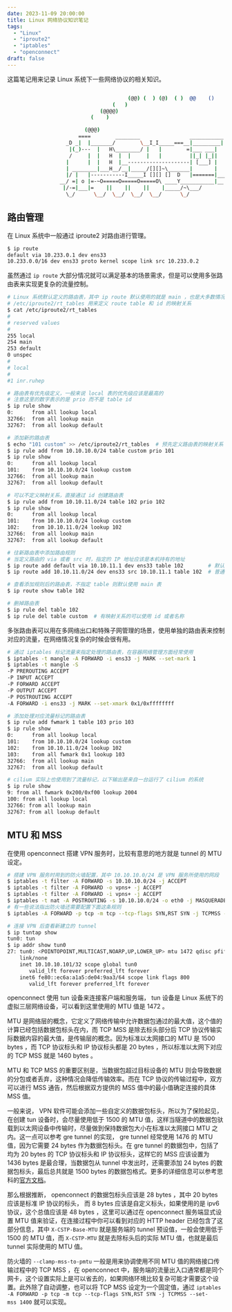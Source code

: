 ```yaml
---
date: 2023-11-09 20:00:00
title: Linux 网络协议知识笔记
tags:
  - "Linux"
  - "iproute2"
  - "iptables"
  - "openconnect"
draft: false
---
```


这篇笔记用来记录 Linux 系统下一些网络协议的相关知识。

<!--more-->

```bash

                                       (@@) (  ) (@)  ( )  @@    ()    @     O     @     O      @
                                  (   )
                              (@@@@)
                           (    )

                         (@@@)
                       ====        ________                ___________
                   _D _|  |_______/        \__I_I_____===__|_________|
                    |(_)---  |   H\________/ |   |        =|___ ___|      _________________
                    /     |  |   H  |  |     |   |         ||_| |_||     _|                \_____A
                   |      |  |   H  |__--------------------| [___] |   =|                        |
                   | ________|___H__/__|_____/[][]~\_______|       |   -|                        |
                   |/ |   |-----------I_____I [][] []  D   |=======|____|________________________|_
                 __/ =| o |=-~O=====O=====O=====O\ ____Y___________|__|__________________________|_
                  |/-=|___|=    ||    ||    ||    |_____/~\___/          |_D__D__D_|  |_D__D__D_|
                   \_/      \__/  \__/  \__/  \__/      \_/               \_/   \_/    \_/   \_/

```

## 路由管理

在 Linux 系统中一般通过 iproute2 对路由进行管理。

```bash
$ ip route
default via 10.233.0.1 dev ens33
10.233.0.0/16 dev ens33 proto kernel scope link src 10.233.0.2
```

虽然通过 `ip route` 大部分情况就可以满足基本的场景需求，但是可以使用多张路由表来实现更复杂的流量控制。

```bash
# Linux 系统默认定义的路由表，其中 ip route 默认使用的就是 main ，也是大多数情况下默认使用的路由表
# /etc/iproute2/rt_tables 用来定义 route table 和 id 的映射关系
$ cat /etc/iproute2/rt_tables
#
# reserved values
#
255 local
254 main
253 default
0 unspec
#
# local
#
#1 inr.ruhep

# 路由表有优先级定义，一般来说 local 表的优先级应该是最高的
# 注意这里的数字表示的是 prio 而不是 table id
$ ip rule show
0:      from all lookup local
32766:  from all lookup main
32767:  from all lookup default

# 添加新的路由表
$ echo "101 custom" >> /etc/iproute2/rt_tables  # 预先定义路由表的映射关系
$ ip rule add from 10.10.10.0/24 table custom prio 101
$ ip rule show
0:      from all lookup local
101:    from 10.10.10.0/24 lookup custom
32766:  from all lookup main
32767:  from all lookup default

# 可以不定义映射关系，直接通过 id 创建路由表
$ ip rule add from 10.10.11.0/24 table 102 prio 102
$ ip rule show
0:      from all lookup local
101:    from 10.10.10.0/24 lookup custom
102:    from 10.10.11.0/24 lookup 102
32766:  from all lookup main
32767:  from all lookup default

# 往新路由表中添加路由规则
# 当定义路由的 via 或者 src 时，指定的 IP 地址应该是本机持有的地址
$ ip route add default via 10.10.11.1 dev ens33 table 102        # 默认网关
$ ip route add 10.10.11.0/24 dev ens33 src 10.10.11.1 table 102  # 普通路由规则

# 查看添加规则后的路由表，不指定 table 则默认使用 main 表
$ ip route show table 102

# 删掉路由表
$ ip rule del table 102
$ ip rule del table custom  # 有映射关系的可以使用 id 或者名称
```

多张路由表可以用在多网络出口和特殊子网管理的场景，使用单独的路由表来控制对应的流量，在网络情况复杂的时候会很有用。

```bash
# 通过 iptables 标记流量来指定处理的路由表，在容器网络管理方面经常使用
$ iptables -t mangle -A FORWARD -i ens33 -j MARK --set-mark 1
$ iptables -t mangle -S
-P PREROUTING ACCEPT
-P INPUT ACCEPT
-P FORWARD ACCEPT
-P OUTPUT ACCEPT
-P POSTROUTING ACCEPT
-A FORWARD -i ens33 -j MARK --set-xmark 0x1/0xffffffff

# 添加处理对应流量标记的路由表
$ ip rule add fwmark 1 table 103 prio 103
$ ip rule show
0:      from all lookup local
101:    from 10.10.10.0/24 lookup custom
102:    from 10.10.11.0/24 lookup 102
103:    from all fwmark 0x1 lookup 103
32766:  from all lookup main
32767:  from all lookup default

# cilium 实际上也使用到了流量标记，以下输出是来自一台运行了 cilium 的系统
$ ip rule show
9: from all fwmark 0x200/0xf00 lookup 2004
100: from all lookup local
32766: from all lookup main
32767: from all lookup default
```

## MTU 和 MSS

在使用 openconnect 搭建 VPN 服务时，比较有意思的地方就是 tunnel 的 MTU 设定。

```bash
# 搭建 VPN 服务时用到的防火墙配置，其中 10.10.10.0/24 是 VPN 服务所使用的网段
$ iptables -t filter -A FORWARD -s 10.10.10.0/24 -j ACCEPT
$ iptables -t filter -A FORWARD -o vpns+ -j ACCEPT
$ iptables -t filter -A FORWARD -i vpns+ -j ACCEPT
$ iptables -t nat -A POSTROUTING -s 10.10.10.0/24 -o eth0 -j MASQUERADE
# 有一些说法指出防火墙还需要配置下面这条规则
$ iptables -A FORWARD -p tcp -m tcp --tcp-flags SYN,RST SYN -j TCPMSS --clamp-mss-to-pmtu

# 连接 VPN 后查看新建立的 tunnel
$ ip tuntap show
tun0: tun
$ ip addr show tun0
27: tun0: <POINTOPOINT,MULTICAST,NOARP,UP,LOWER_UP> mtu 1472 qdisc pfifo_fast state UNKNOWN group default qlen 500
    link/none
    inet 10.10.10.101/32 scope global tun0
       valid_lft forever preferred_lft forever
    inet6 fe80::ec6a:a1a5:de04:9aa3/64 scope link flags 800
       valid_lft forever preferred_lft forever
```

openconnect 使用 tun 设备来连接客户端和服务端， tun 设备是 Linux 系统下的虚拟三层网络设备，可以看到这里使用的 MTU 值是 1472 。

MTU 是网络层的概念，它定义了网络传输中允许数据包通过的最大值，这个值的计算已经包括数据包标头在内，而 TCP MSS 是除去标头部分后 TCP 协议传输实际数据内容的最大值，是传输层的概念。因为标准以太网接口的 MTU 是 1500 bytes ，而 TCP 协议标头和 IP 协议标头都是 20 bytes ，所以标准以太网下对应的 TCP MSS 就是 1460 bytes 。

MTU 和 TCP MSS 的重要区别是，当数据包超过目标设备的 MTU 则会导致数据的分包或者丢弃，这种情况会降低传输效率。而在 TCP 协议的传输过程中，双方可以进行 MSS 通告，然后根据双方提供的 MSS 值中的最小值确定连接的具体 MSS 值。

一般来说， VPN 软件可能会添加一些自定义的数据包标头，所以为了保险起见，在创建 tun 设备时，会尽量使用低于 1500 的 MTU 值，这样当隧道中的数据包驮载到以太网设备中传输时，尽量做到保持数据包大小在标准以太网接口 MTU 之内。这一点可以参考 gre tunnel 的实现， gre tunnel 经常使用 1476 的 MTU 值，因为它需要 24 bytes 作为数据包标头。在 gre tunnel 的数据包中，包括了均为 20 bytes 的 TCP 协议标头和 IP 协议标头，这样它的 MSS 应该设置为 1436 bytes 是最合理，当数据包从 tunnel 中发出时，还需要添加 24 bytes 的数据包标头，最后总共就是 1500 bytes 的数据包格式。更多的详细信息可以参考思科的[官方文档](https://www.cisco.com/c/zh_cn/support/docs/ip/generic-routing-encapsulation-gre/25885-pmtud-ipfrag.html)。

那么根据推断， openconnect 的数据包标头应该是 28 bytes ，其中 20 bytes 应该是标准 IP 协议的标头， 而 8 bytes 应该是自定义标头，如果使用的是 ipv6 协议，这个总值应该是 48 bytes ，这里可以通过在 openconnect 服务端显式设置 MTU 值来验证，在连接过程中你可以看到对应的 HTTP header 已经包含了这部分信息，其中 `X-CSTP-Base-MTU` 就是服务端的 tunnel 预设值，一般会使用低于 1500 的 MTU 值，而 `X-CSTP-MTU` 就是去除标头后的实际 MTU 值，也就是最后 tunnel 实际使用的 MTU 值。

防火墙的 `--clamp-mss-to-pmtu` 一般是用来协调使用不同 MTU 值的网络接口传输过程中的 TCP MSS ，在 openconnect 中，服务端的流量出入口通常都是同个网卡，这个设置实际上是可以省去的，如果网络环境比较复杂可能才需要这个设置。此外除了自动调整，也可以将 TCP MSS 设定为一个固定值，通过 `iptables -A FORWARD -p tcp -m tcp --tcp-flags SYN,RST SYN -j TCPMSS --set-mss 1400` 就可以实现。
